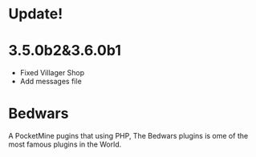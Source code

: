 # Update!
# 3.5.0b2&3.6.0b1
- Fixed Villager Shop
- Add messages file
# Bedwars
A PocketMine pugins that using PHP, The Bedwars plugins is ome of the most famous plugins in the World.
